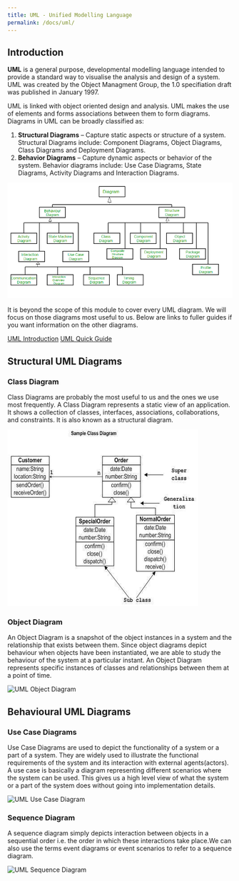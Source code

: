```yaml
---
title: UML - Unified Modelling Language
permalink: /docs/uml/
---
```


## Introduction

**UML** is a general purpose, developmental modelling language intended to provide a standard way to visualise the analysis and design of a system. UML was created by the Object Managment Group, the 1.0 specifiation draft was published in January 1997.  

UML is linked with object oriented design and analysis. UML makes the use of elements and forms associations between them to form diagrams. Diagrams in UML can be broadly classified as:

1. **Structural Diagrams** – Capture static aspects or structure of a system. Structural Diagrams include: Component Diagrams, Object Diagrams, Class Diagrams and Deployment Diagrams.
2. **Behavior Diagrams** – Capture dynamic aspects or behavior of the system. Behavior diagrams include: Use Case Diagrams, State Diagrams, Activity Diagrams and Interaction Diagrams.

![UML Hierarchy](/assets/img/umlhier.png "UML Hierarchy")

It is beyond the scope of this module to cover every UML diagram. We will focus on those diagrams most useful to us. Below are links to fuller guides if you want information on the other diagrams.

[UML Introduction](https://www.geeksforgeeks.org/unified-modeling-language-uml-introduction/)
[UML Quick Guide](https://www.tutorialspoint.com/uml/uml_quick_guide.htm)

## Structural UML Diagrams

### Class Diagram

Class Diagrams are probably the most useful to us and the ones we use most frequently. A Class Diagram represents a static view of an application. It shows a collection of classes, interfaces, associations, collaborations, and constraints. It is also known as a structural diagram.  

![UML Class Diagram](/assets/img/uml-class.jpg "UML Class Diagram")

### Object Diagram

 An Object Diagram is a snapshot of the object instances in a system and the relationship that exists between them. Since object diagrams depict behaviour when objects have been instantiated, we are able to study the behaviour of the system at a particular instant. An Object Diagram represents specific instances of classes and relationships between them at a point of time.  

![UML Object Diagram](/assets/img/uml-object.jpg "UML Object Diagram")

## Behavioural UML Diagrams

### Use Case Diagrams

Use Case Diagrams are used to depict the functionality of a system or a part of a system. They are widely used to illustrate the functional requirements of the system and its interaction with external agents(actors). A use case is basically a diagram representing different scenarios where the system can be used. This gives us a high level view of what the system or a part of the system does without going into implementation details.  

![UML Use Case Diagram](/assets/img/uml-use.jpg "UML Use Case Diagram")

### Sequence Diagram

A sequence diagram simply depicts interaction between objects in a sequential order i.e. the order in which these interactions take place.We can also use the terms event diagrams or event scenarios to refer to a sequence diagram.   

![UML Sequence Diagram](/assets/img/uml-seq.jpg "UML Sequence Diagram")
